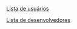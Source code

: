 [Lista de usuários](http://groups.google.com/group/caelum-stella-user)

[Lista de desenvolvedores](http://groups.google.com/group/caelum-stella-dev)